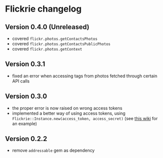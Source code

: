 # Flickrie changelog

## Version 0.4.0 (Unreleased)

- covered `flickr.photos.getContactsPhotos`
- covered `flickr.photos.getContactsPublicPhotos`
- covered `flickr.photos.getContext`

## Version 0.3.1

- fixed an error when accessing tags from photos fetched through
  certain API calls

## Version 0.3.0

- the proper error is now raised on wrong access tokens
- implemented a better way of using access tokens, using `Flickrie::Instance.new(access_token, access_secret)`
  (see [this wiki](https://github.com/janko-m/flickrie/wiki/Authentication-in-web-applications) for an example)

## Version 0.2.2

- remove `addressable` gem as dependency
